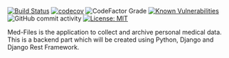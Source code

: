 
[![Build Status](https://travis-ci.org/TheProrok29/med-files-api.svg?branch=master)](https://travis-ci.org/TheProrok29/med-files-api) [![codecov](https://codecov.io/gh/TheProrok29/med-files-api/branch/master/graph/badge.svg)](https://codecov.io/gh/TheProrok29/med-files-api) ![CodeFactor Grade](https://img.shields.io/codefactor/grade/github/TheProrok29/med-files-api/master?color=yellow) [![Known Vulnerabilities](https://snyk.io/test/github/TheProrok29/med-files-api/badge.svg?targetFile=requirements.txt)](https://snyk.io/test/github/TheProrok29/med-files-api?targetFile=requirements.txt) ![GitHub commit activity](https://img.shields.io/github/commit-activity/m/TheProrok29/med-files-api?color=blueviolet) [![License: MIT](https://img.shields.io/badge/License-MIT-blue.svg)](https://opensource.org/licenses/MIT)


Med-Files is the application to collect and archive personal medical data. This is a backend part which will be created using Python, Django and Django Rest Framework.
